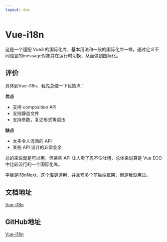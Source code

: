 ```yaml
---
layout: doc
---
```


# Vue-i18n
这是一个适配 Vue3 的国际化库，基本用法和一般的国际化库一样，通过定义不同语言的message对象并在运行时切换，从而做到国际化。

## 评价

具体到Vue-i18n，我先总结一下优缺点：

**优点**
- 支持 composition API 
- 支持静态文件
- 支持参数，复述形式等语法

**缺点**
- 太多令人混淆的 API
- 某些 API 设计的非常业余

总的来说就是可以用，但某些 API 让人看了忍不住吐槽，总体来说算是 Vue ECO 中比较流行的一个国际化库。

平替是i18nNext，这个库更通用，并且夸多个前后端框架，但是我没用过。

## 文档地址

[Vue-i18n](https://vue-i18n.intlify.dev/)

## GitHub地址

[Vue-i18n](https://github.com/intlify/vue-i18n)